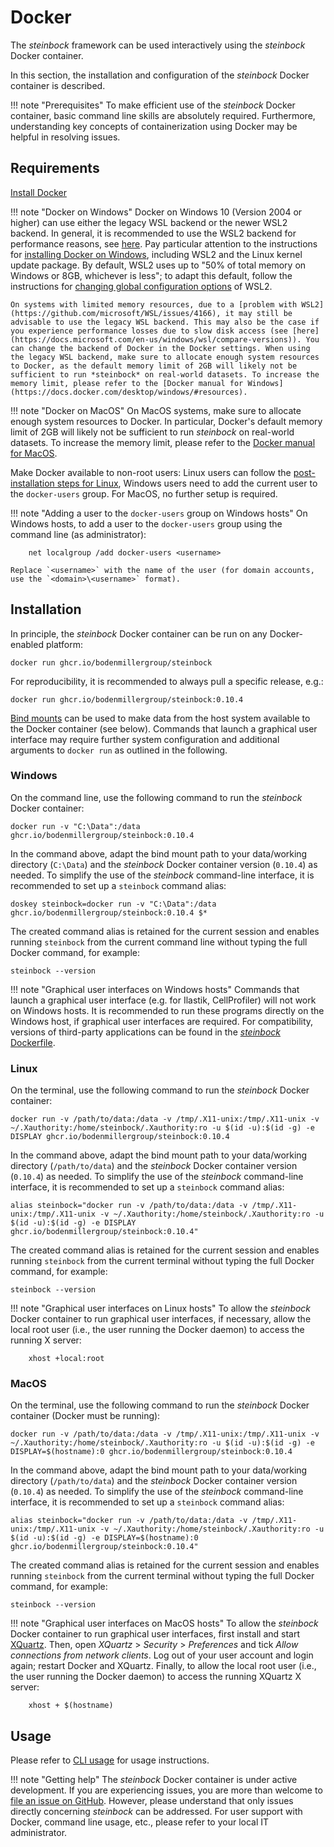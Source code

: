 # Docker

The *steinbock* framework can be used interactively using the *steinbock* Docker container.

In this section, the installation and configuration of the *steinbock* Docker container is described.

!!! note "Prerequisites"
    To make efficient use of the *steinbock* Docker container, basic command line skills are absolutely required. Furthermore, understanding key concepts of containerization using Docker may be helpful in resolving issues.

## Requirements

[Install Docker](https://docs.docker.com/get-docker/)

!!! note "Docker on Windows"
    Docker on Windows 10 (Version 2004 or higher) can use either the legacy WSL backend or the newer WSL2 backend. In general, it is recommended to use the WSL2 backend for performance reasons, see [here](https://docs.microsoft.com/en-us/windows/wsl/compare-versions). Pay particular attention to the instructions for [installing Docker on Windows](https://docs.docker.com/desktop/windows/install/), including WSL2 and the Linux kernel update package. By default, WSL2 uses up to "50% of total memory on Windows or 8GB, whichever is less"; to adapt this default, follow the instructions for [changing global configuration options](https://docs.microsoft.com/en-us/windows/wsl/wsl-config#global-configuration-options-with-wslconfig) of WSL2.
    
    On systems with limited memory resources, due to a [problem with WSL2](https://github.com/microsoft/WSL/issues/4166), it may still be advisable to use the legacy WSL backend. This may also be the case if you experience performance losses due to slow disk access (see [here](https://docs.microsoft.com/en-us/windows/wsl/compare-versions)). You can change the backend of Docker in the Docker settings. When using the legacy WSL backend, make sure to allocate enough system resources to Docker, as the default memory limit of 2GB will likely not be sufficient to run *steinbock* on real-world datasets. To increase the memory limit, please refer to the [Docker manual for Windows](https://docs.docker.com/desktop/windows/#resources).

!!! note "Docker on MacOS"
    On MacOS systems, make sure to allocate enough system resources to Docker. In particular, Docker's default memory limit of 2GB will likely not be sufficient to run *steinbock* on real-world datasets. To increase the memory limit, please refer to the [Docker manual for MacOS](https://docs.docker.com/desktop/mac/#resources).

Make Docker available to non-root users: Linux users can follow the [post-installation steps for Linux](https://docs.docker.com/engine/install/linux-postinstall/), Windows users need to add the current user to the `docker-users` group. For MacOS, no further setup is required.

!!! note "Adding a user to the `docker-users` group on Windows hosts"
    On Windows hosts, to add a user to the `docker-users` group using the command line (as administrator):

        net localgroup /add docker-users <username>
		
	Replace `<username>` with the name of the user (for domain accounts, use the `<domain>\<username>` format).

## Installation

In principle, the *steinbock* Docker container can be run on any Docker-enabled platform:

    docker run ghcr.io/bodenmillergroup/steinbock

For reproducibility, it is recommended to always pull a specific release, e.g.:

    docker run ghcr.io/bodenmillergroup/steinbock:0.10.4

[Bind mounts](https://docs.docker.com/storage/bind-mounts/) can be used to make data from the host system available to the Docker container (see below). Commands that launch a graphical user interface may require further system configuration and additional arguments to `docker run` as outlined in the following.


### Windows

On the command line, use the following command to run the *steinbock* Docker container:

    docker run -v "C:\Data":/data ghcr.io/bodenmillergroup/steinbock:0.10.4

In the command above, adapt the bind mount path to your data/working directory (`C:\Data`) and the *steinbock* Docker container version (`0.10.4`) as needed. To simplify the use of the *steinbock* command-line interface, it is recommended to set up a `steinbock` command alias:

    doskey steinbock=docker run -v "C:\Data":/data ghcr.io/bodenmillergroup/steinbock:0.10.4 $*

The created command alias is retained for the current session and enables running `steinbock` from the current command line without typing the full Docker command, for example:

    steinbock --version

!!! note "Graphical user interfaces on Windows hosts"
    Commands that launch a graphical user interface (e.g. for Ilastik, CellProfiler) will not work on Windows hosts. It is recommended to run these programs directly on the Windows host, if graphical user interfaces are required. For compatibility, versions of third-party applications can be found in the [*steinbock* Dockerfile](https://github.com/BodenmillerGroup/steinbock/blob/main/Dockerfile).

### Linux

On the terminal, use the following command to run the *steinbock* Docker container:

    docker run -v /path/to/data:/data -v /tmp/.X11-unix:/tmp/.X11-unix -v ~/.Xauthority:/home/steinbock/.Xauthority:ro -u $(id -u):$(id -g) -e DISPLAY ghcr.io/bodenmillergroup/steinbock:0.10.4

In the command above, adapt the bind mount path to your data/working directory (`/path/to/data`) and the *steinbock* Docker container version (`0.10.4`) as needed. To simplify the use of the *steinbock* command-line interface, it is recommended to set up a `steinbock` command alias:

    alias steinbock="docker run -v /path/to/data:/data -v /tmp/.X11-unix:/tmp/.X11-unix -v ~/.Xauthority:/home/steinbock/.Xauthority:ro -u $(id -u):$(id -g) -e DISPLAY ghcr.io/bodenmillergroup/steinbock:0.10.4"

The created command alias is retained for the current session and enables running `steinbock` from the current terminal without typing the full Docker command, for example:

    steinbock --version

!!! note "Graphical user interfaces on Linux hosts"
    To allow the *steinbock* Docker container to run graphical user interfaces, if necessary, allow the local root user (i.e., the user running the Docker daemon) to access the running X server:

        xhost +local:root

### MacOS

On the terminal, use the following command to run the *steinbock* Docker container (Docker must be running):

    docker run -v /path/to/data:/data -v /tmp/.X11-unix:/tmp/.X11-unix -v ~/.Xauthority:/home/steinbock/.Xauthority:ro -u $(id -u):$(id -g) -e DISPLAY=$(hostname):0 ghcr.io/bodenmillergroup/steinbock:0.10.4

In the command above, adapt the bind mount path to your data/working directory (`/path/to/data`) and the *steinbock* Docker container version (`0.10.4`) as needed. To simplify the use of the *steinbock* command-line interface, it is recommended to set up a `steinbock` command alias:

    alias steinbock="docker run -v /path/to/data:/data -v /tmp/.X11-unix:/tmp/.X11-unix -v ~/.Xauthority:/home/steinbock/.Xauthority:ro -u $(id -u):$(id -g) -e DISPLAY=$(hostname):0 ghcr.io/bodenmillergroup/steinbock:0.10.4"

The created command alias is retained for the current session and enables running `steinbock` from the current terminal without typing the full Docker command, for example:

    steinbock --version

!!! note "Graphical user interfaces on MacOS hosts"
    To allow the *steinbock* Docker container to run graphical user interfaces, first install and start [XQuartz](https://www.xquartz.org/). Then, open *XQuartz* > *Security* > *Preferences* and tick *Allow connections from network clients*. Log out of your user account and login again; restart Docker and XQuartz. Finally, to allow the local root user (i.e., the user running the Docker daemon) to access the running XQuartz X server:

        xhost + $(hostname)

## Usage

Please refer to [CLI usage](cli/intro.md) for usage instructions.

!!! note "Getting help"
    The *steinbock* Docker container is under active development. If you are experiencing issues, you are more than welcome to [file an issue on GitHub](https://github.com/BodenmillerGroup/steinbock/issues). However, please understand that only issues directly concerning *steinbock* can be addressed. For user support with Docker, command line usage, etc., please refer to your local IT administrator.

